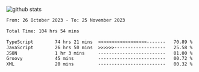 
![github stats](https://github-readme-stats.vercel.app/api?username=realmahd1&show_icons=true&theme=codeSTACKr&hide_rank=true&count_private=true)

<!--START_SECTION:waka-->

```txt
From: 26 October 2023 - To: 25 November 2023

Total Time: 104 hrs 54 mins

TypeScript        74 hrs 21 mins  >>>>>>>>>>>>>>>>>>-------   70.89 %
JavaScript        26 hrs 50 mins  >>>>>>-------------------   25.58 %
JSON              1 hr 3 mins     -------------------------   01.00 %
Groovy            45 mins         -------------------------   00.72 %
XML               20 mins         -------------------------   00.32 %
```

<!--END_SECTION:waka-->
